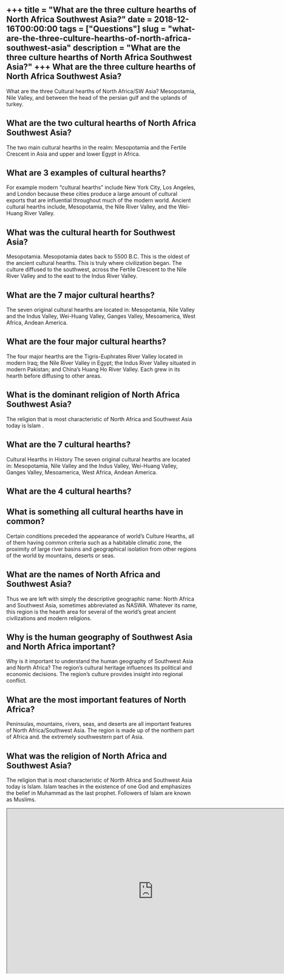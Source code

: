 +++
title = "What are the three culture hearths of North Africa Southwest Asia?"
date = 2018-12-16T00:00:00
tags = ["Questions"]
slug = "what-are-the-three-culture-hearths-of-north-africa-southwest-asia"
description = "What are the three culture hearths of North Africa Southwest Asia?"
+++
What are the three culture hearths of North Africa Southwest Asia?
------------------------------------------------------------------

What are the three Cultural hearths of North Africa/SW Asia? Mesopotamia, Nile Valley, and between the head of the persian gulf and the uplands of turkey.

What are the two cultural hearths of North Africa Southwest Asia?
-----------------------------------------------------------------

The two main cultural hearths in the realm: Mesopotamia and the Fertile Crescent in Asia and upper and lower Egypt in Africa.

What are 3 examples of cultural hearths?
----------------------------------------

For example modern “cultural hearths” include New York City, Los Angeles, and London because these cities produce a large amount of cultural exports that are influential throughout much of the modern world. Ancient cultural hearths include, Mesopotamia, the Nile River Valley, and the Wei-Huang River Valley.

What was the cultural hearth for Southwest Asia?
------------------------------------------------

Mesopotamia. Mesopotamia dates back to 5500 B.C. This is the oldest of the ancient cultural hearths. This is truly where civilization began. The culture diffused to the southwest, across the Fertile Crescent to the Nile River Valley and to the east to the Indus River Valley.

What are the 7 major cultural hearths?
--------------------------------------

The seven original cultural hearths are located in: Mesopotamia, Nile Valley and the Indus Valley, Wei-Huang Valley, Ganges Valley, Mesoamerica, West Africa, Andean America.

What are the four major cultural hearths?
-----------------------------------------

The four major hearths are the Tigris-Euphrates River Valley located in modern Iraq; the Nile River Valley in Egypt; the Indus River Valley situated in modern Pakistan; and China’s Huang Ho River Valley. Each grew in its hearth before diffusing to other areas.

What is the dominant religion of North Africa Southwest Asia?
-------------------------------------------------------------

The religion that is most characteristic of North Africa and Southwest Asia today is Islam .

What are the 7 cultural hearths?
--------------------------------

Cultural Hearths in History The seven original cultural hearths are located in: Mesopotamia, Nile Valley and the Indus Valley, Wei-Huang Valley, Ganges Valley, Mesoamerica, West Africa, Andean America.

What are the 4 cultural hearths?
--------------------------------

What is something all cultural hearths have in common?
------------------------------------------------------

Certain conditions preceded the appearance of world’s Culture Hearths, all of them having common criteria such as a habitable climatic zone, the proximity of large river basins and geographical isolation from other regions of the world by mountains, deserts or seas.

What are the names of North Africa and Southwest Asia?
------------------------------------------------------

Thus we are left with simply the descriptive geographic name: North Africa and Southwest Asia, sometimes abbreviated as NASWA. Whatever its name, this region is the hearth area for several of the world’s great ancient civilizations and modern religions.

Why is the human geography of Southwest Asia and North Africa important?
------------------------------------------------------------------------

Why is it important to understand the human geography of Southwest Asia and North Africa? The region’s cultural heritage influences its political and economic decisions. The region’s culture provides insight into regional conflict.

What are the most important features of North Africa?
-----------------------------------------------------

Peninsulas, mountains, rivers, seas, and deserts are all important features of North Africa/Southwest Asia. The region is made up of the northern part of Africa and. the extremely southwestern part of Asia.

What was the religion of North Africa and Southwest Asia?
---------------------------------------------------------

The religion that is most characteristic of North Africa and Southwest Asia today is Islam. Islam teaches in the existence of one God and emphasizes the belief in Muhammad as the last prophet. Followers of Islam are known as Muslims.

<iframe allow="accelerometer; autoplay; clipboard-write; encrypted-media; gyroscope; picture-in-picture" allowfullscreen="" class="__youtube_prefs__  epyt-is-override  no-lazyload" data-no-lazy="1" data-origheight="433" data-origwidth="770" data-skipgform_ajax_framebjll="" height="433" id="_ytid_33619" loading="lazy" src="https://www.youtube.com/embed/-YUI2t8FNvE?enablejsapi=1&autoplay=0&cc_load_policy=0&cc_lang_pref=&iv_load_policy=1&loop=0&modestbranding=0&rel=1&fs=1&playsinline=0&autohide=2&theme=dark&color=red&controls=1&" title="YouTube player" width="770"></iframe>